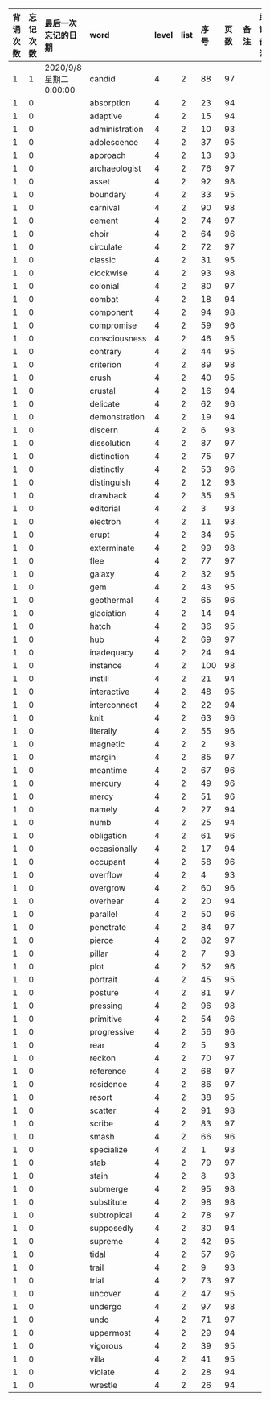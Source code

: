 |背诵次数|忘记次数|最后一次忘记的日期|word|level|list|序号|页数|备注|助记备注|
|:--|:--|:--|:--|:--|:--|:--|:--|:--|:--|
|1|1|2020/9/8 星期二 0:00:00|candid|4|2|88|97|||
|1|0||absorption|4|2|23|94|||
|1|0||adaptive|4|2|15|94|||
|1|0||administration|4|2|10|93|||
|1|0||adolescence|4|2|37|95|||
|1|0||approach|4|2|13|93|||
|1|0||archaeologist|4|2|76|97|||
|1|0||asset|4|2|92|98|||
|1|0||boundary|4|2|33|95|||
|1|0||carnival|4|2|90|98|||
|1|0||cement|4|2|74|97|||
|1|0||choir|4|2|64|96|||
|1|0||circulate|4|2|72|97|||
|1|0||classic|4|2|31|95|||
|1|0||clockwise|4|2|93|98|||
|1|0||colonial|4|2|80|97|||
|1|0||combat|4|2|18|94|||
|1|0||component|4|2|94|98|||
|1|0||compromise|4|2|59|96|||
|1|0||consciousness|4|2|46|95|||
|1|0||contrary|4|2|44|95|||
|1|0||criterion|4|2|89|98|||
|1|0||crush|4|2|40|95|||
|1|0||crustal|4|2|16|94|||
|1|0||delicate|4|2|62|96|||
|1|0||demonstration|4|2|19|94|||
|1|0||discern|4|2|6|93|||
|1|0||dissolution|4|2|87|97|||
|1|0||distinction|4|2|75|97|||
|1|0||distinctly|4|2|53|96|||
|1|0||distinguish|4|2|12|93|||
|1|0||drawback|4|2|35|95|||
|1|0||editorial|4|2|3|93|||
|1|0||electron|4|2|11|93|||
|1|0||erupt|4|2|34|95|||
|1|0||exterminate|4|2|99|98|||
|1|0||flee|4|2|77|97|||
|1|0||galaxy|4|2|32|95|||
|1|0||gem|4|2|43|95|||
|1|0||geothermal|4|2|65|96|||
|1|0||glaciation|4|2|14|94|||
|1|0||hatch|4|2|36|95|||
|1|0||hub|4|2|69|97|||
|1|0||inadequacy|4|2|24|94|||
|1|0||instance|4|2|100|98|||
|1|0||instill|4|2|21|94|||
|1|0||interactive|4|2|48|95|||
|1|0||interconnect|4|2|22|94|||
|1|0||knit|4|2|63|96|||
|1|0||literally|4|2|55|96|||
|1|0||magnetic|4|2|2|93|||
|1|0||margin|4|2|85|97|||
|1|0||meantime|4|2|67|96|||
|1|0||mercury|4|2|49|96|||
|1|0||mercy|4|2|51|96|||
|1|0||namely|4|2|27|94|||
|1|0||numb|4|2|25|94|||
|1|0||obligation|4|2|61|96|||
|1|0||occasionally|4|2|17|94|||
|1|0||occupant|4|2|58|96|||
|1|0||overflow|4|2|4|93|||
|1|0||overgrow|4|2|60|96|||
|1|0||overhear|4|2|20|94|||
|1|0||parallel|4|2|50|96|||
|1|0||penetrate|4|2|84|97|||
|1|0||pierce|4|2|82|97|||
|1|0||pillar|4|2|7|93|||
|1|0||plot|4|2|52|96|||
|1|0||portrait|4|2|45|95|||
|1|0||posture|4|2|81|97|||
|1|0||pressing|4|2|96|98|||
|1|0||primitive|4|2|54|96|||
|1|0||progressive|4|2|56|96|||
|1|0||rear|4|2|5|93|||
|1|0||reckon|4|2|70|97|||
|1|0||reference|4|2|68|97|||
|1|0||residence|4|2|86|97|||
|1|0||resort|4|2|38|95|||
|1|0||scatter|4|2|91|98|||
|1|0||scribe|4|2|83|97|||
|1|0||smash|4|2|66|96|||
|1|0||specialize|4|2|1|93|||
|1|0||stab|4|2|79|97|||
|1|0||stain|4|2|8|93|||
|1|0||submerge|4|2|95|98|||
|1|0||substitute|4|2|98|98|||
|1|0||subtropical|4|2|78|97|||
|1|0||supposedly|4|2|30|94|||
|1|0||supreme|4|2|42|95|||
|1|0||tidal|4|2|57|96|||
|1|0||trail|4|2|9|93|||
|1|0||trial|4|2|73|97|||
|1|0||uncover|4|2|47|95|||
|1|0||undergo|4|2|97|98|||
|1|0||undo|4|2|71|97|||
|1|0||uppermost|4|2|29|94|||
|1|0||vigorous|4|2|39|95|||
|1|0||villa|4|2|41|95|||
|1|0||violate|4|2|28|94|||
|1|0||wrestle|4|2|26|94|||
